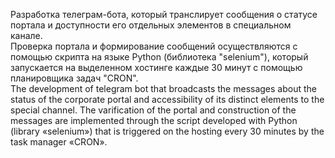 Разработка телеграм-бота, который транслирует сообщения о статусе портала и доступности его отдельных элементов в специальном канале. </br> 
Проверка портала и формирование сообщений осуществляются с помощью скрипта на языке Python (библиотека "selenium"), который запускается на выделенном хостинге каждые 30 минут с помощью планировщика задач "CRON".
 </br> 
The development of telegram bot that broadcasts the messages about the status of the corporate portal and accessibility of its distinct elements to the special channel. The varification of the portal and construction of the messages are implemented through the script developed with Python (library «selenium») that is triggered on the hosting every 30 minutes by the task manager «CRON».